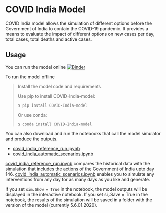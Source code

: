 # COVID India Model

COVID India model allows the simulation of different options before the Government of India to contain the COVID-19 pandemic. It provides a means to evaluate the impact of different options on new cases per day, total cases, total deaths and active cases.  


## Usage

You can run the model online 
[![Binder](https://mybinder.org/badge_logo.svg)](https://mybinder.org/v2/gh/AnupamSaraph/COVID-Simulation/master)

To run the model offline 
>Install the model code and requirements
>
> Use pip to install COVID-India-model:
>
>
>    `$ pip install COVID-India-model`
>
> Or use conda:
>
>   `$ conda install COVID-India-model`
>
>
You can also download and run the notebooks that call the model simulator and produce the outputs.

* [covid_india_reference_run.ipynb]()
* [covid_india_automatic_scenarios.ipynb]()

[covid_india_reference_run.ipynb]() compares the historical data with the simulation that includes the actions of the Government of India upto day 146. [covid_india_automatic_scenarios.ipynb]() enables you to simulate any interventions from any day for as many days as you like and generate.

If you set `sim.Show = True` in the notebook, the model outputs will be displayed in the interactive notebook. If you set si,.Save = True in the notebook, the results of the simulation will be saved in a folder with the version of the model (currently 5.6.01.2020).


